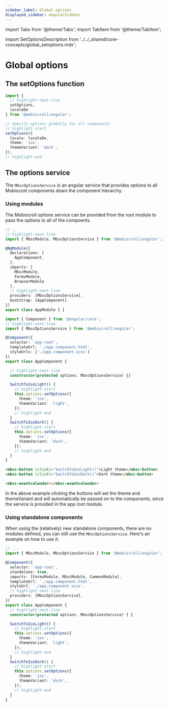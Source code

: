 ```yaml
---
sidebar_label: Global options
displayed_sidebar: angularSidebar
---
```


import Tabs from '@theme/Tabs';
import TabItem from '@theme/TabItem';

import SetOptionsDescription from '../../_shared/core-concepts/global_setoptions.mdx';

# Global options

## The setOptions function

<SetOptionsDescription />

```ts title="app.module.ts"
import {
  // highlight-next-line
  setOptions,
  localeDe
} from '@mobiscroll/angular';

// Specify options globally for all components
// highlight-start
setOptions({
  locale: localeDe,
  theme: 'ios',
  themeVariant: 'dark',
});
// highlight-end
```

## The options service

The `MbscOptionsService` is an angular service that provides options to all Mobiscroll components down the component hierarchy.

### Using modules

The Mobiscroll options service can be provided from the root module to pass the options to all of the compoents.

<Tabs label="Somelabel">
  <TabItem value="app.module" label="app.module.ts">

```ts
// ...
// highlight-next-line
import { MbscModule, MbscOptionsService } from '@mobiscroll/angular';

@NgModule({
  declarations: [
    AppComponent,
  ],
  imports: [
    MbscModule,
    FormsModule,
    BrowserModule
  ],
  // highlight-next-line
  providers: [MbscOptionsService],
  bootstrap: [AppComponent]
})
export class AppModule { }
```

  </TabItem>
  <TabItem value="app.component.ts" label="app.component.ts">

```ts
import { Component } from '@angular/core';
// highlight-next-line
import { MbscOptionsService } from '@mobiscroll/angular';

@Component({
  selector: 'app-root',
  templateUrl: './app.component.html',
  styleUrls: ['./app.component.scss']
})
export class AppComponent {

  // highlight-next-line
  constructor(protected options: MbscOptionsService) {}

  SwitchToIosLight() {
    // highlight-start
    this.options.setOptions({
      theme: 'ios',
      themeVariant: 'light',
    });
    // highlight-end
  }
  SwitchToIosDark() {
    // highlight-start
    this.options.setOptions({
      theme: 'ios',
      themeVariant: 'dark',
    });
    // highlight-end
  }
}

```

  </TabItem>
  <TabItem value="app.component.html" label="app.component.html">

```html
<mbsc-button (click)="SwitchToIosLight()">Light theme</mbsc-button>
<mbsc-button (click)="SwitchToIosDark()">Dark theme</mbsc-button>

<mbsc-eventcalendar></mbsc-eventcalendar>
```

  </TabItem>
</Tabs>

In the above example clicking the buttons will set the theme and themeVariant and will automatically be passed on to the components, since the service is provided in the app root module.


### Using standalone components

When using the (relatively) new standalone components, there are no modules defined, you can still use the `MbscOptionsService`. Here's an example on how to use it:

```ts title="app.component.ts"
// ...
import { MbscModule, MbscOptionsService } from '@mobiscroll/angular';

@Component({
  selector: 'app-root',
  standalone: true,
  imports: [FormsModule, MbscModule, CommonModule],
  templateUrl: './app.component.html',
  styleUrl: './app.component.scss',
  // highlight-next-line
  providers: [MbscOptionsService],
})
export class AppComponent {
  // highlight-next-line
  constructor(protected options: MbscOptionsService) { }

  SwitchToIosLight() {
    // highlight-start
    this.options.setOptions({
      theme: 'ios',
      themeVariant: 'light',
    });
    // highlight-end
  }
  SwitchToIosDark() {
    // highlight-start
    this.options.setOptions({
      theme: 'ios',
      themeVariant: 'dark',
    });
    // highlight-end
  }
}
```